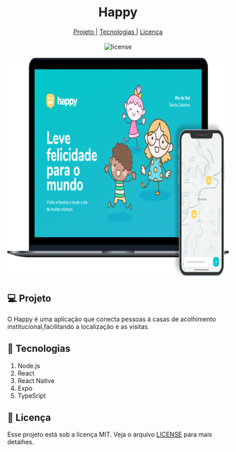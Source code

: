 <div>
  <div align="center">
    <h1>Happy</h1>
    <a href="#projeto-1">Projeto |</a>
    <a href="#tecnologias-1">Tecnologias |</a>
    <a href="#license-1">Licença </a>
    <br>
    <br>
    <img src="https://img.shields.io/github/license/kennedyaquino/nlw03-happy" alt="license" />
    <br>
    <br>
  </div>
  <div align="center">
    <img src="https://raw.githubusercontent.com/rocketseat-education/nlw-03-omnistack/master/.github/happy.png" alt="happy" height="500" />
  </div>
  <div>
    <h2 id="projeto-1">💻 Projeto</h2>
    <p>O Happy é uma aplicação que conecta pessoas à casas de acolhimento institucional,facilitando a localização e as visitas.</p>
    <h2 id="tecnologias-1">🚀 Tecnologias</h2>
    <ol>
      <li>Node.js</li>
      <li>React</li>
      <li>React Native</li>
      <li>Expo</li>
      <li>TypeSript</li>
    </ol>
    <h2 id="license-1">📝 Licença</h2>
    <p>Esse projeto está sob a licença MIT. Veja o arquivo <a href="https://github.com/kennedyaquino/nlw03-happy/blob/main/LICENSE">LICENSE</a> para mais detalhes.</p>
  </div>
</div>
